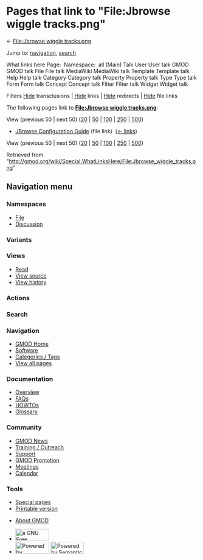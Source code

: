 <div id="mw-page-base" class="noprint">

</div>

<div id="mw-head-base" class="noprint">

</div>

<div id="content" class="mw-body" role="main">

<span id="top"></span>

<div id="mw-js-message" style="display:none;">

</div>



# <span dir="auto">Pages that link to "File:Jbrowse wiggle tracks.png"</span>

<div id="bodyContent">

<div id="contentSub">

← [File:Jbrowse wiggle
tracks.png](/wiki/File:Jbrowse_wiggle_tracks.png "File:Jbrowse wiggle tracks.png")

</div>

<div id="jump-to-nav" class="mw-jump">

Jump to: [navigation](#mw-navigation), [search](#p-search)

</div>

<div id="mw-content-text">

What links here Page:  Namespace:  all (Main) Talk User User talk GMOD
GMOD talk File File talk MediaWiki MediaWiki talk Template Template talk
Help Help talk Category Category talk Property Property talk Type Type
talk Form Form talk Concept Concept talk Filter Filter talk Widget
Widget talk

Filters
[Hide](/mediawiki/index.php?title=Special:WhatLinksHere/File:Jbrowse_wiggle_tracks.png&hidetrans=1 "Special:WhatLinksHere/File:Jbrowse wiggle tracks.png")
transclusions \|
[Hide](/mediawiki/index.php?title=Special:WhatLinksHere/File:Jbrowse_wiggle_tracks.png&hidelinks=1 "Special:WhatLinksHere/File:Jbrowse wiggle tracks.png")
links \|
[Hide](/mediawiki/index.php?title=Special:WhatLinksHere/File:Jbrowse_wiggle_tracks.png&hideredirs=1 "Special:WhatLinksHere/File:Jbrowse wiggle tracks.png")
redirects \|
[Hide](/mediawiki/index.php?title=Special:WhatLinksHere/File:Jbrowse_wiggle_tracks.png&hideimages=1 "Special:WhatLinksHere/File:Jbrowse wiggle tracks.png")
file links

The following pages link to **[File:Jbrowse wiggle
tracks.png](/wiki/File:Jbrowse_wiggle_tracks.png "File:Jbrowse wiggle tracks.png")**:

View (previous 50 \| next 50)
([20](/mediawiki/index.php?title=Special:WhatLinksHere/File:Jbrowse_wiggle_tracks.png&limit=20 "Special:WhatLinksHere/File:Jbrowse wiggle tracks.png")
\|
[50](/mediawiki/index.php?title=Special:WhatLinksHere/File:Jbrowse_wiggle_tracks.png&limit=50 "Special:WhatLinksHere/File:Jbrowse wiggle tracks.png")
\|
[100](/mediawiki/index.php?title=Special:WhatLinksHere/File:Jbrowse_wiggle_tracks.png&limit=100 "Special:WhatLinksHere/File:Jbrowse wiggle tracks.png")
\|
[250](/mediawiki/index.php?title=Special:WhatLinksHere/File:Jbrowse_wiggle_tracks.png&limit=250 "Special:WhatLinksHere/File:Jbrowse wiggle tracks.png")
\|
[500](/mediawiki/index.php?title=Special:WhatLinksHere/File:Jbrowse_wiggle_tracks.png&limit=500 "Special:WhatLinksHere/File:Jbrowse wiggle tracks.png"))

- [JBrowse Configuration
  Guide](/wiki/JBrowse_Configuration_Guide "JBrowse Configuration Guide")
  (file link) ‎ <span class="mw-whatlinkshere-tools">([←
  links](/mediawiki/index.php?title=Special:WhatLinksHere&target=JBrowse+Configuration+Guide "Special:WhatLinksHere"))</span>

View (previous 50 \| next 50)
([20](/mediawiki/index.php?title=Special:WhatLinksHere/File:Jbrowse_wiggle_tracks.png&limit=20 "Special:WhatLinksHere/File:Jbrowse wiggle tracks.png")
\|
[50](/mediawiki/index.php?title=Special:WhatLinksHere/File:Jbrowse_wiggle_tracks.png&limit=50 "Special:WhatLinksHere/File:Jbrowse wiggle tracks.png")
\|
[100](/mediawiki/index.php?title=Special:WhatLinksHere/File:Jbrowse_wiggle_tracks.png&limit=100 "Special:WhatLinksHere/File:Jbrowse wiggle tracks.png")
\|
[250](/mediawiki/index.php?title=Special:WhatLinksHere/File:Jbrowse_wiggle_tracks.png&limit=250 "Special:WhatLinksHere/File:Jbrowse wiggle tracks.png")
\|
[500](/mediawiki/index.php?title=Special:WhatLinksHere/File:Jbrowse_wiggle_tracks.png&limit=500 "Special:WhatLinksHere/File:Jbrowse wiggle tracks.png"))

</div>

<div class="printfooter">

Retrieved from
"<http://gmod.org/wiki/Special:WhatLinksHere/File:Jbrowse_wiggle_tracks.png>"

</div>

<div id="catlinks" class="catlinks catlinks-allhidden">

</div>

<div class="visualClear">

</div>

</div>

</div>

<div id="mw-navigation">

## Navigation menu

<div id="mw-head">



<div id="left-navigation">

<div id="p-namespaces" class="vectorTabs" role="navigation"
aria-labelledby="p-namespaces-label">

### Namespaces

- <span id="ca-nstab-image"><a href="/wiki/File:Jbrowse_wiggle_tracks.png" accesskey="c"
  title="View the file page [c]">File</a></span>
- <span id="ca-talk"><a
  href="/mediawiki/index.php?title=File_talk:Jbrowse_wiggle_tracks.png&amp;action=edit&amp;redlink=1"
  accesskey="t"
  title="Discussion about the content page [t]">Discussion</a></span>

</div>

<div id="p-variants" class="vectorMenu emptyPortlet" role="navigation"
aria-labelledby="p-variants-label">

### 

### Variants[](#)

<div class="menu">

</div>

</div>

</div>

<div id="right-navigation">

<div id="p-views" class="vectorTabs" role="navigation"
aria-labelledby="p-views-label">

### Views

- <span id="ca-view">[Read](/wiki/File:Jbrowse_wiggle_tracks.png)</span>
- <span id="ca-viewsource"><a
  href="/mediawiki/index.php?title=File:Jbrowse_wiggle_tracks.png&amp;action=edit"
  accesskey="e" title="This page is protected.
  You can view its source [e]">View source</a></span>
- <span id="ca-history"><a
  href="/mediawiki/index.php?title=File:Jbrowse_wiggle_tracks.png&amp;action=history"
  accesskey="h" title="Past revisions of this page [h]">View history</a></span>

</div>

<div id="p-cactions" class="vectorMenu emptyPortlet" role="navigation"
aria-labelledby="p-cactions-label">

### Actions[](#)

<div class="menu">

</div>

</div>

<div id="p-search" role="search">

### Search

<div id="simpleSearch">

</div>

</div>

</div>

</div>

<div id="mw-panel">

<div id="p-logo" role="banner">

<a href="/wiki/Main_Page"
style="background-image: url(http://gmod.org/images/GMOD-cogs.png);"
title="Visit the main page"></a>

</div>

<div id="p-Navigation" class="portal" role="navigation"
aria-labelledby="p-Navigation-label">

### Navigation

<div class="body">

- <span id="n-GMOD-Home">[GMOD Home](/wiki/Main_Page)</span>
- <span id="n-Software">[Software](/wiki/GMOD_Components)</span>
- <span id="n-Categories-.2F-Tags">[Categories /
  Tags](/wiki/Categories)</span>
- <span id="n-View-all-pages">[View all
  pages](/wiki/Special:AllPages)</span>

</div>

</div>

<div id="p-Documentation" class="portal" role="navigation"
aria-labelledby="p-Documentation-label">

### Documentation

<div class="body">

- <span id="n-Overview">[Overview](/wiki/Overview)</span>
- <span id="n-FAQs">[FAQs](/wiki/Category:FAQ)</span>
- <span id="n-HOWTOs">[HOWTOs](/wiki/Category:HOWTO)</span>
- <span id="n-Glossary">[Glossary](/wiki/Glossary)</span>

</div>

</div>

<div id="p-Community" class="portal" role="navigation"
aria-labelledby="p-Community-label">

### Community

<div class="body">

- <span id="n-GMOD-News">[GMOD News](/wiki/GMOD_News)</span>
- <span id="n-Training-.2F-Outreach">[Training /
  Outreach](/wiki/Training_and_Outreach)</span>
- <span id="n-Support">[Support](/wiki/Support)</span>
- <span id="n-GMOD-Promotion">[GMOD
  Promotion](/wiki/GMOD_Promotion)</span>
- <span id="n-Meetings">[Meetings](/wiki/Meetings)</span>
- <span id="n-Calendar">[Calendar](/wiki/Calendar)</span>

</div>

</div>

<div id="p-tb" class="portal" role="navigation"
aria-labelledby="p-tb-label">

### Tools

<div class="body">

- <span id="t-specialpages"><a href="/wiki/Special:SpecialPages" accesskey="q"
  title="A list of all special pages [q]">Special pages</a></span>
- <span id="t-print"><a
  href="/mediawiki/index.php?title=Special:WhatLinksHere/File:Jbrowse_wiggle_tracks.png&amp;printable=yes"
  rel="alternate" accesskey="p"
  title="Printable version of this page [p]">Printable version</a></span>

</div>

</div>

</div>

</div>

<div id="footer" role="contentinfo">

- <span id="footer-places-about">[About
  GMOD](/wiki/GMOD:About "GMOD:About")</span>

<!-- -->

- <span id="footer-copyrightico">[<img src="http://www.gnu.org/graphics/gfdl-logo-small.png" width="88"
  height="31" alt="a GNU Free Documentation License" />](http://www.gnu.org/licenses/fdl-1.3.html)</span>
- <span id="footer-poweredbyico">[<img src="/mediawiki/skins/common/images/poweredby_mediawiki_88x31.png"
  width="88" height="31" alt="Powered by MediaWiki" />](//www.mediawiki.org/)
  [<img
  src="/mediawiki/extensions/SemanticMediaWiki/includes/../resources/images/smw_button.png"
  width="88" height="31" alt="Powered by Semantic MediaWiki" />](https://www.semantic-mediawiki.org/wiki/Semantic_MediaWiki)</span>

<div style="clear:both">

</div>

</div>

